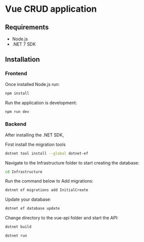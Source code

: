 # Vue CRUD application

## Requirements
- Node.js
- .NET 7 SDK

## Installation 

### Frontend
Once installed Node.js run:
``` bash
npm install
```
Run the application is development:
``` bash
npm run dev
```

### Backend

After installing the .NET SDK,

First install the migration tools

```bash
dotnet tool install --global dotnet-ef
```

Navigate to the Infrastructure folder to start creating the database:
```bash 
cd Infrastructure
```
Run the command below to Add migrations:
```bash
dotnet ef migrations add InitialCreate
```

Update your database:
```bash
dotnet ef database update
```

Change directory to the vue-api folder and start the API:

```bash
dotnet build
```

```bash
dotnet run
```